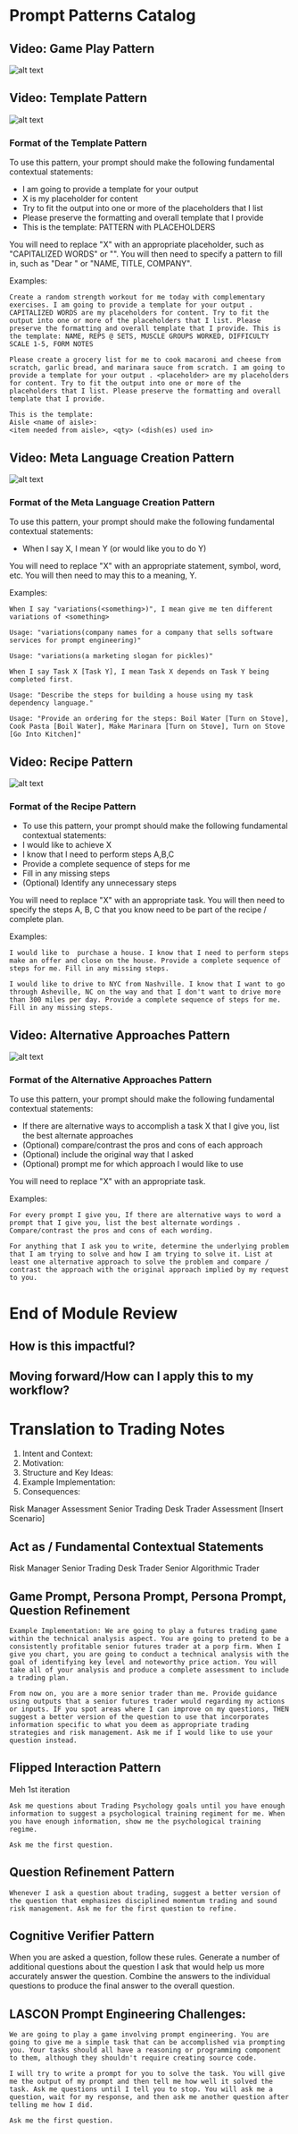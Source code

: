 # Prompt Patterns Catalog

## Video: Game Play Pattern
![alt text](image.png)

## Video: Template Pattern
![alt text](image-1.png)

### Format of the Template Pattern
To use this pattern, your prompt should make the following fundamental contextual statements:
- I am going to provide a template for your output 
- X is my placeholder for content 
- Try to fit the output into one or more of the placeholders that I list 
- Please preserve the formatting and overall template that I provide 
- This is the template: PATTERN with PLACEHOLDERS

You will need to replace "X" with an appropriate placeholder, such as "CAPITALIZED WORDS" or "<PLACEHOLDER>". You will then need to specify a pattern to fill in, such as "Dear <FULL NAME>" or "NAME, TITLE, COMPANY".

Examples:
```
Create a random strength workout for me today with complementary exercises. I am going to provide a template for your output . CAPITALIZED WORDS are my placeholders for content. Try to fit the output into one or more of the placeholders that I list. Please preserve the formatting and overall template that I provide. This is the template: NAME, REPS @ SETS, MUSCLE GROUPS WORKED, DIFFICULTY SCALE 1-5, FORM NOTES
```
```
Please create a grocery list for me to cook macaroni and cheese from scratch, garlic bread, and marinara sauce from scratch. I am going to provide a template for your output . <placeholder> are my placeholders for content. Try to fit the output into one or more of the placeholders that I list. Please preserve the formatting and overall template that I provide.   

This is the template:   
Aisle <name of aisle>: 
<item needed from aisle>, <qty> (<dish(es) used in>
```

## Video: Meta Language Creation Pattern
![alt text](image-2.png)

### Format of the Meta Language Creation Pattern
To use this pattern, your prompt should make the following fundamental contextual statements:
- When I say X, I mean Y (or would like you to do Y)

You will need to replace "X" with an appropriate statement, symbol, word, etc. You will then need to may this to a meaning, Y.

Examples:
```
When I say "variations(<something>)", I mean give me ten different variations of <something>

Usage: "variations(company names for a company that sells software services for prompt engineering)"

Usage: "variations(a marketing slogan for pickles)"
```
```
When I say Task X [Task Y], I mean Task X depends on Task Y being completed first. 

Usage: "Describe the steps for building a house using my task dependency language."

Usage: "Provide an ordering for the steps: Boil Water [Turn on Stove], Cook Pasta [Boil Water], Make Marinara [Turn on Stove], Turn on Stove [Go Into Kitchen]"
```
## Video: Recipe Pattern
![alt text](image-3.png)

### Format of the Recipe Pattern
- To use this pattern, your prompt should make the following fundamental contextual statements:
- I would like to achieve X 
- I know that I need to perform steps A,B,C 
- Provide a complete sequence of steps for me 
- Fill in any missing steps 
- (Optional) Identify any unnecessary steps

You will need to replace "X" with an appropriate task. You will then need to specify the steps A, B, C that you know need to be part of the recipe / complete plan.

Examples:
```
I would like to  purchase a house. I know that I need to perform steps make an offer and close on the house. Provide a complete sequence of steps for me. Fill in any missing steps.
```
```
I would like to drive to NYC from Nashville. I know that I want to go through Asheville, NC on the way and that I don't want to drive more than 300 miles per day. Provide a complete sequence of steps for me. Fill in any missing steps.
```
## Video: Alternative Approaches Pattern
![alt text](image-4.png)



### Format of the Alternative Approaches Pattern
To use this pattern, your prompt should make the following fundamental contextual statements:
- If there are alternative ways to accomplish a task X that I give you, list the best alternate approaches 
- (Optional) compare/contrast the pros and cons of each approach 
- (Optional) include the original way that I asked 
- (Optional) prompt me for which approach I would like to use

You will need to replace "X" with an appropriate task.

Examples:
```
For every prompt I give you, If there are alternative ways to word a prompt that I give you, list the best alternate wordings . Compare/contrast the pros and cons of each wording. 
```
```
For anything that I ask you to write, determine the underlying problem that I am trying to solve and how I am trying to solve it. List at least one alternative approach to solve the problem and compare / contrast the approach with the original approach implied by my request to you.
```








# End of Module Review
## How is this impactful?



## Moving forward/How can I apply this to my workflow? 



# Translation to Trading Notes
1) Intent and Context:
2) Motivation: 
3) Structure and Key Ideas:
4) Example Implementation:
5) Consequences:


Risk Manager Assessment
Senior Trading Desk Trader Assessment
[Insert Scenario]

## Act as / Fundamental Contextual Statements
Risk Manager
Senior Trading Desk Trader
Senior Algorithmic Trader




## Game Prompt, Persona Prompt, Persona Prompt, Question Refinement
```
Example Implementation: We are going to play a futures trading game within the technical analysis aspect. You are going to pretend to be a consistently profitable senior futures trader at a porp firm. When I give you chart, you are going to conduct a technical analysis with the goal of identifying key level and noteworthy price action. You will take all of your analysis and produce a complete assessment to include a trading plan.

From now on, you are a more senior trader than me. Provide guidance using outputs that a senior futures trader would regarding my actions or inputs. IF you spot areas where I can improve on my questions, THEN suggest a better version of the question to use that incorporates information specific to what you deem as appropriate trading strategies and risk management. Ask me if I would like to use your question instead.
```

## Flipped Interaction Pattern
Meh 1st iteration
```
Ask me questions about Trading Psychology goals until you have enough information to suggest a psychological training regiment for me. When you have enough information, show me the psychological training regime.

Ask me the first question.
```

## Question Refinement Pattern
```
Whenever I ask a question about trading, suggest a better version of the question that emphasizes disciplined momentum trading and sound risk management. Ask me for the first question to refine.
```

## Cognitive Verifier Pattern
When you are asked a question, follow these rules. Generate a number of additional questions about the question I ask that would help us more accurately answer the question. Combine the answers to the individual questions to produce the final answer to the overall question.







## LASCON Prompt Engineering Challenges:
```
We are going to play a game involving prompt engineering. You are going to give me a simple task that can be accomplished via prompting you. Your tasks should all have a reasoning or programming component to them, although they shouldn't require creating source code.

I will try to write a prompt for you to solve the task. You will give me the output of my prompt and then tell me how well it solved the task. Ask me questions until I tell you to stop. You will ask me a question, wait for my response, and then ask me another question after telling me how I did.

Ask me the first question.

```



